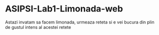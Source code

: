 # ASIPSI-Lab1-Limonada-web
Astazi invatam sa facem limonada, urmeaza reteta si e vei bucura din plin de gustul intens al acestei retete
